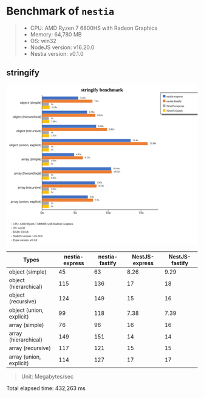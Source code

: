 # Benchmark of `nestia`
> - CPU: AMD Ryzen 7 6800HS with Radeon Graphics
> - Memory: 64,780 MB
> - OS: win32
> - NodeJS version: v16.20.0
> - Nestia version: v0.1.0


## stringify
![stringify benchmark](images/stringify.svg)

 Types | nestia-express | nestia-fastify | NestJS-express | NestJS-fastify 
-------|------|------|------|------
 object (simple) | 45 | 63 | 8.26 | 9.29 
 object (hierarchical) | 115 | 136 | 17 | 18 
 object (recursive) | 124 | 149 | 15 | 16 
 object (union, explicit) | 99 | 118 | 7.38 | 7.39 
 array (simple) | 76 | 96 | 16 | 16 
 array (hierarchical) | 149 | 151 | 14 | 14 
 array (recursive) | 117 | 121 | 15 | 15 
 array (union, explicit) | 114 | 127 | 17 | 17 

> Unit: Megabytes/sec







Total elapsed time: 432,263 ms
